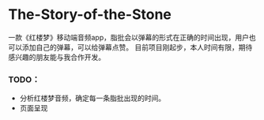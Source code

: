 # The-Story-of-the-Stone
一款《红楼梦》移动端音频app，脂批会以弹幕的形式在正确的时间出现，用户也可以添加自己的弹幕，可以给弹幕点赞。
目前项目刚起步，本人时间有限，期待感兴趣的朋友能与我合作开发。
### TODO：
- 分析红楼梦音频，确定每一条脂批出现的时间。
- 页面呈现
